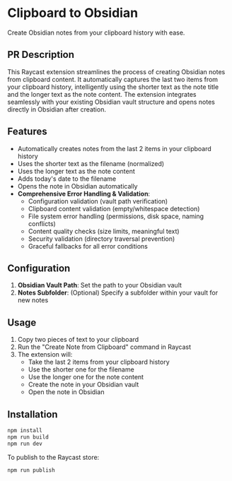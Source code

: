 # Clipboard to Obsidian

Create Obsidian notes from your clipboard history with ease.

## PR Description

This Raycast extension streamlines the process of creating Obsidian notes from clipboard content. It automatically captures the last two items from your clipboard history, intelligently using the shorter text as the note title and the longer text as the note content. The extension integrates seamlessly with your existing Obsidian vault structure and opens notes directly in Obsidian after creation.

## Features

- Automatically creates notes from the last 2 items in your clipboard history
- Uses the shorter text as the filename (normalized)
- Uses the longer text as the note content
- Adds today's date to the filename
- Opens the note in Obsidian automatically
- **Comprehensive Error Handling & Validation**:
  - Configuration validation (vault path verification)
  - Clipboard content validation (empty/whitespace detection)
  - File system error handling (permissions, disk space, naming conflicts)
  - Content quality checks (size limits, meaningful text)
  - Security validation (directory traversal prevention)
  - Graceful fallbacks for all error conditions

## Configuration

1. **Obsidian Vault Path**: Set the path to your Obsidian vault
2. **Notes Subfolder**: (Optional) Specify a subfolder within your vault for new notes

## Usage

1. Copy two pieces of text to your clipboard
2. Run the "Create Note from Clipboard" command in Raycast
3. The extension will:
   - Take the last 2 items from your clipboard history
   - Use the shorter one for the filename
   - Use the longer one for the note content
   - Create the note in your Obsidian vault
   - Open the note in Obsidian

## Installation

```bash
npm install
npm run build
npm run dev
```

To publish to the Raycast store:

```bash
npm run publish
```
